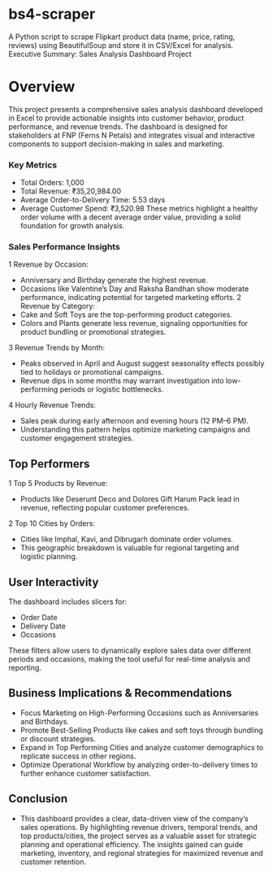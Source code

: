 # bs4-scraper
A Python script to scrape Flipkart product data (name, price, rating, reviews) using BeautifulSoup and store it in CSV/Excel for analysis.
Executive Summary: Sales Analysis Dashboard Project
# Overview
This project presents a comprehensive sales analysis dashboard developed in Excel to provide actionable insights into customer behavior, product performance, and revenue trends. The dashboard is designed for stakeholders at FNP (Ferns N Petals) and integrates visual and interactive components to support decision-making in sales and marketing.

### Key Metrics
 - Total Orders: 1,000
 - Total Revenue: ₹35,20,984.00
 - Average Order-to-Delivery Time: 5.53 days
 - Average Customer Spend: ₹3,520.98
These metrics highlight a healthy order volume with a decent average order value, providing a solid foundation for growth analysis.

### Sales Performance Insights
 1 Revenue by Occasion:
 - Anniversary and Birthday generate the highest revenue.
 - Occasions like Valentine’s Day and Raksha Bandhan show moderate performance, indicating potential for targeted marketing efforts.
2 Revenue by Category:
 - Cake and Soft Toys are the top-performing product categories.
 - Colors and Plants generate less revenue, signaling opportunities for product bundling or promotional strategies.

3 Revenue Trends by Month:
 - Peaks observed in April and August suggest seasonality effects possibly tied to holidays or promotional campaigns.
 - Revenue dips in some months may warrant investigation into low-performing periods or logistic bottlenecks.

4 Hourly Revenue Trends:
 - Sales peak during early afternoon and evening hours (12 PM–6 PM).
 - Understanding this pattern helps optimize marketing campaigns and customer engagement strategies.

## Top Performers
1 Top 5 Products by Revenue:
 - Products like Deserunt Deco and Dolores Gift Harum Pack lead in revenue, reflecting popular customer preferences.

2 Top 10 Cities by Orders:

 - Cities like Imphal, Kavi, and Dibrugarh dominate order volumes.
 - This geographic breakdown is valuable for regional targeting and logistic planning.

## User Interactivity
The dashboard includes slicers for:
 - Order Date
 - Delivery Date
 - Occasions

These filters allow users to dynamically explore sales data over different periods and occasions, making the tool useful for real-time analysis and reporting.

## Business Implications & Recommendations
 - Focus Marketing on High-Performing Occasions such as Anniversaries and Birthdays.
 - Promote Best-Selling Products like cakes and soft toys through bundling or discount strategies.
 - Expand in Top Performing Cities and analyze customer demographics to replicate success in other regions.
 - Optimize Operational Workflow by analyzing order-to-delivery times to further enhance customer satisfaction.

## Conclusion
 - This dashboard provides a clear, data-driven view of the company’s sales operations. By highlighting revenue drivers, temporal trends, and top products/cities, the
project serves as a valuable asset for strategic planning and operational efficiency. The insights gained can guide marketing, inventory, and regional strategies for maximized revenue and customer retention.

